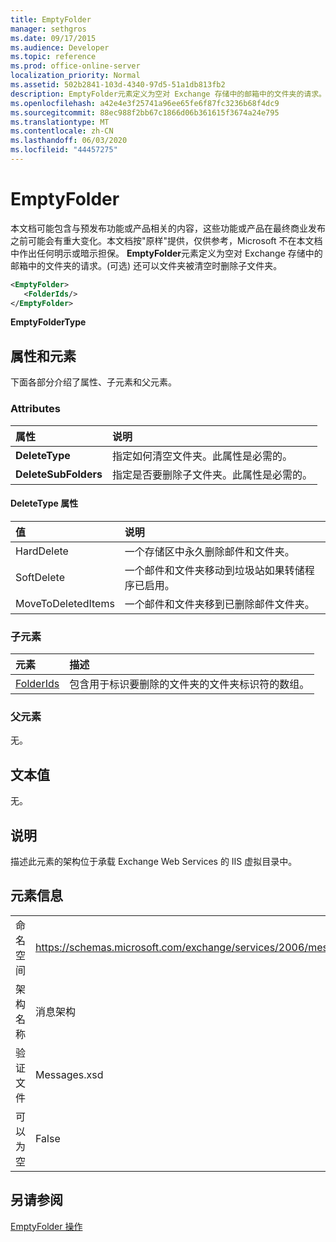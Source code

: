 ```yaml
---
title: EmptyFolder
manager: sethgros
ms.date: 09/17/2015
ms.audience: Developer
ms.topic: reference
ms.prod: office-online-server
localization_priority: Normal
ms.assetid: 502b2841-103d-4340-97d5-51a1db813fb2
description: EmptyFolder元素定义为空对 Exchange 存储中的邮箱中的文件夹的请求。(可选) 还可以文件夹被清空时删除子文件夹。
ms.openlocfilehash: a42e4e3f25741a96ee65fe6f87fc3236b68f4dc9
ms.sourcegitcommit: 88ec988f2bb67c1866d06b361615f3674a24e795
ms.translationtype: MT
ms.contentlocale: zh-CN
ms.lasthandoff: 06/03/2020
ms.locfileid: "44457275"
---
```

# <a name="emptyfolder"></a>EmptyFolder

本文档可能包含与预发布功能或产品相关的内容，这些功能或产品在最终商业发布之前可能会有重大变化。本文档按"原样"提供，仅供参考，Microsoft 不在本文档中作出任何明示或暗示担保。 **EmptyFolder**元素定义为空对 Exchange 存储中的邮箱中的文件夹的请求。(可选) 还可以文件夹被清空时删除子文件夹。 
  
```XML
<EmptyFolder>
   <FolderIds/>
</EmptyFolder>
```

 **EmptyFolderType**
## <a name="attributes-and-elements"></a>属性和元素

下面各部分介绍了属性、子元素和父元素。
  
### <a name="attributes"></a>Attributes

|**属性**|**说明**|
|:-----|:-----|
|**DeleteType** <br/> |指定如何清空文件夹。此属性是必需的。  <br/> |
|**DeleteSubFolders** <br/> |指定是否要删除子文件夹。此属性是必需的。  <br/> |
   
#### <a name="deletetype-attribute"></a>DeleteType 属性

|**值**|**说明**|
|:-----|:-----|
|HardDelete  <br/> |一个存储区中永久删除邮件和文件夹。  <br/> |
|SoftDelete  <br/> |一个邮件和文件夹移动到垃圾站如果转储程序已启用。  <br/> |
|MoveToDeletedItems  <br/> |一个邮件和文件夹移到已删除邮件文件夹。  <br/> |
   
### <a name="child-elements"></a>子元素

|**元素**|**描述**|
|:-----|:-----|
|[FolderIds](folderids.md) <br/> |包含用于标识要删除的文件夹的文件夹标识符的数组。  <br/> |
   
### <a name="parent-elements"></a>父元素

无。
  
## <a name="text-value"></a>文本值

无。
  
## <a name="remarks"></a>说明

描述此元素的架构位于承载 Exchange Web Services 的 IIS 虚拟目录中。
  
## <a name="element-information"></a>元素信息

|||
|:-----|:-----|
|命名空间  <br/> |https://schemas.microsoft.com/exchange/services/2006/messages  <br/> |
|架构名称  <br/> |消息架构  <br/> |
|验证文件  <br/> |Messages.xsd  <br/> |
|可以为空  <br/> |False  <br/> |
   
## <a name="see-also"></a>另请参阅



[EmptyFolder 操作](emptyfolder-operation.md)

